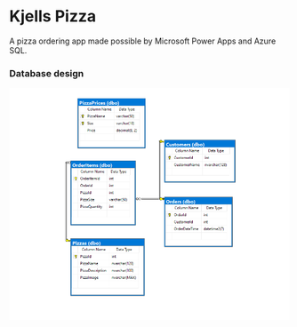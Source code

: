 # Kjells Pizza

A pizza ordering app made possible by Microsoft Power Apps and Azure SQL.

### Database design

![](https://github.com/freddiecode/Kjells-Pizza/blob/main/AzureSQLDBDiagram.png?raw=true)


